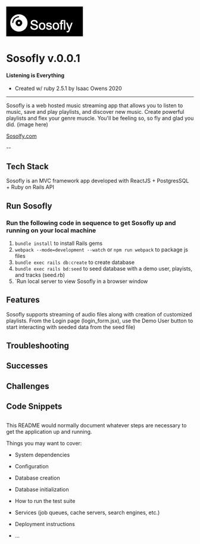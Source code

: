 ![Sosofly logo](./app/assets/sosofly_media/sosofly_splash_logo.png)
# Sosofly v.0.0.1 
#### Listening is Everything

* Created w/ ruby 2.5.1 by Isaac Owens 2020
---
Sosofly is a web hosted music streaming app that allows you to listen to music, save and play playlists, and discover new music. Create powerful playlists and flex your genre muscle. You'll be feeling so, so fly and glad you did. (image here)

[Sosolfy.com](https://sosofly.herokuapp.com/#/)

--
## Tech Stack
Sosofly is an MVC framework app developed with ReactJS + PostgresSQL + Ruby on Rails API

## Run Sosofly
### Run the following code in sequence to get Sosofly up and running on your local machine
1. `bundle install` to install Rails gems
2. `webpack --mode=development --watch` or `npm run webpack` to package js files
3. `bundle exec rails db:create` to create database 
4. `bundle exec rails bd:seed` to seed database with a demo user, playists, and tracks (seed.rb)
5. `Run local server to view Sosofly in a browser window

## Features
Sosofly supports streaming of audio files along with creation of customized playlists.  From the Login page (login_form.jsx), use the Demo User button to start interacting with seeded data from the seed file)
## Troubleshooting

## Successes

## Challenges

## Code Snippets

##
This README would normally document whatever steps are necessary to get the
application up and running.

Things you may want to cover:

* System dependencies

* Configuration

* Database creation

* Database initialization

* How to run the test suite
 
* Services (job queues, cache servers, search engines, etc.)

* Deployment instructions

* ...
